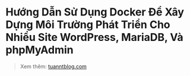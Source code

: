 # Hướng Dẫn Sử Dụng Docker Để Xây Dựng Môi Trường Phát Triển Cho Nhiều Site WordPress, MariaDB, Và phpMyAdmin

> Xem thêm: [tuanntblog.com](https://tuanntblog.com/docker-huong-dan-buid-moi-truong-dev-cho-nhieu-sites-wordpress-mariadb-phpmyadmin/)
